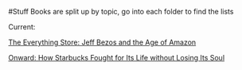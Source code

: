 #Stuff
Books are split up by topic, go into each folder to find the lists

Current:

[The Everything Store: Jeff Bezos and the Age of Amazon](https://www.amazon.com/Everything-Store-Jeff-Bezos-Amazon/dp/0316219282/ref=sr_1_1?ie=UTF8&qid=1485005771&sr=8-1&keywords=the+everything+store)

[Onward: How Starbucks Fought for Its Life without Losing Its Soul](https://www.amazon.com/Onward-Starbucks-Fought-without-Losing/dp/1609613821)
